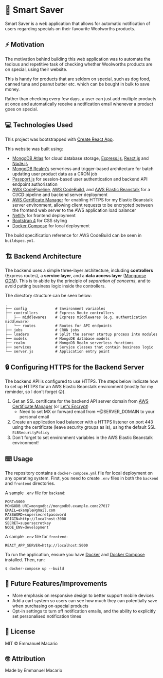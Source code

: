 # 🍎 Smart Saver

Smart Saver is a web application that allows for automatic notification of users regarding specials on their favourite Woolworths products.


## ⚡ Motivation

The motivation behind building this web application was to automate the tedious and repetitive task of checking whether Woolworths products are on special, using their website.

This is handy for products that are seldom on special, such as dog food, canned tuna and peanut butter etc. which can be bought in bulk to save money.

Rather than checking every few days, a user can just add multiple products at once and automatically receive a notification email whenever a product goes on special.


## 💻 Technologies Used
This project was bootstrapped with [Create React App](https://github.com/facebook/create-react-app).

This website was built using:

- [MongoDB Atlas](https://www.mongodb.com/cloud/atlas) for cloud database storage, [Express.js](https://expressjs.com/), [React.js](https://reactjs.org/) and [Node.js](https://nodejs.org/)
- [MongoDB Realm's](https://www.mongodb.com/realm) serverless and trigger-based architecture for batch updating user product data as a CRON job
- [Passport.js](http://www.passportjs.org/) for session-based user authentication and backend API endpoint authorisation
- [AWS CodePipeline](https://aws.amazon.com/codepipeline/), [AWS CodeBuild](https://aws.amazon.com/codebuild/), and [AWS Elastic Beanstalk](https://aws.amazon.com/elasticbeanstalk/) for a CI/CD pipeline and backend server deployment
- [AWS Certificate Manager](https://aws.amazon.com/certificate-manager/) for enabling HTTPS for my Elastic Beanstalk server environment, allowing client requests to be encrypted between the frontend web server to the AWS application load balancer
- [Netlify](https://www.netlify.com/) for frontend deployment
- [Bootstrap 4](https://getbootstrap.com/) for CSS styling
- [Docker Compose](https://docs.docker.com/compose/) for local deployment

The build specification reference for AWS CodeBuild can be seen in ```buildspec.yml```.

## 🏗️ Backend Architecture
The backend uses a simple three-layer architecture, including **controllers** (Express routes), a **service layer**, and a **data access layer** ([Mongoose ODM](https://mongoosejs.com/)). This is to abide by the principle of *separation of concerns*, and to avoid putting business logic inside the controllers.

The directory structure can be seen below:
```
.
├── config             # Environment variables
├── controllers        # Express Route controllers
│   ├── middlewares    # Express middlewares (e.g. authentication middleware)
│   └── routes         # Routes for API endpoints
├── jobs               # CRON jobs
├── loaders            # Split the server startup process into modules
├── models             # MongoDB database models
├── realm              # MongoDB Realm serverless functions
├── services           # Service classes that contain business logic
└── server.js          # Application entry point
```

## 🔒 Configuring HTTPS for the Backend Server
The backend API is configured to use HTTPS. The steps below indicate how to set up HTTPS for an AWS Elastic Beanstalk environment (mostly for my reminder, so I don't forget 😛).

1. Get an SSL certificate for the backend API server domain from [AWS Certificate Manager](https://aws.amazon.com/certificate-manager/) (or [Let's Encrypt](https://letsencrypt.org/))
    * Need to set MX or forward email from *@SERVER_DOMAIN to your personal email
2. Create an application load balancer with a HTTPS listener on port 443 using the certificate (leave security groups as is), using the default SSL ```ELBSecurityPolicy```
3. Don't forget to set environment variables in the AWS Elastic Beanstalk environment!

## ⌨️ Usage
The repository contains a `docker-compose.yml` file for local deployment on any operating system. First, you need to create `.env` files in both the `backend` and `frontend` directories.

A sample `.env` file for `backend`:
```
PORT=5000
MONGODB_URI=mongodb://mongodb0.example.com:27017
EMAIL=example@gmail.com
PASSWORD=supersecretpassword
ORIGIN=http://localhost:3000
SECRET=supersecretkey
NODE_ENV=development
```

A sample `.env` file for `frontend`:
```
REACT_APP_SERVER=http://localhost:5000
```

To run the application, ensure you have [Docker](https://www.docker.com/) and [Docker Compose](https://docs.docker.com/compose/) installed. Then, run:
```
$ docker-compose up --build
```

## 🔮 Future Features/Improvements
* More emphasis on responsive design to better support mobile devices
* Add a cart system so users can see how much they can potentially save when purchasing on-special products
* Opt-in settings to turn off notification emails, and the ability to explicitly set personalised notification times

## 📄 License
MIT © Emmanuel Macario

## 🤓 Attribution
Made by Emmanuel Macario

